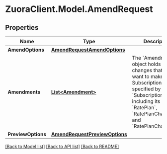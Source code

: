 # ZuoraClient.Model.AmendRequest

## Properties

Name | Type | Description | Notes
------------ | ------------- | ------------- | -------------
**AmendOptions** | [**AmendRequestAmendOptions**](AmendRequestAmendOptions.md) |  | [optional] 
**Amendments** | [**List&lt;Amendment&gt;**](Amendment.md) | The &#x60;Amendment&#x60; object holds the changes that you want to make to the Subscription specified by the &#x60;SubscriptionId&#x60;,  including its &#x60;RatePlan&#x60;, &#x60;RatePlanCharge&#x60;, and &#x60;RatePlanChargeTier&#x60;.  | 
**PreviewOptions** | [**AmendRequestPreviewOptions**](AmendRequestPreviewOptions.md) |  | [optional] 

[[Back to Model list]](../README.md#documentation-for-models) [[Back to API list]](../README.md#documentation-for-api-endpoints) [[Back to README]](../README.md)

